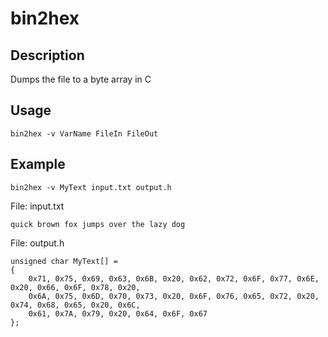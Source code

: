 bin2hex
=======

## Description
Dumps the file to a byte array in C

## Usage
```
bin2hex -v VarName FileIn FileOut
```

## Example
```
bin2hex -v MyText input.txt output.h
```

File: input.txt
```
quick brown fox jumps over the lazy dog
```

File: output.h
```
unsigned char MyText[] =
{
	0x71, 0x75, 0x69, 0x63, 0x6B, 0x20, 0x62, 0x72, 0x6F, 0x77, 0x6E, 0x20, 0x66, 0x6F, 0x78, 0x20,
	0x6A, 0x75, 0x6D, 0x70, 0x73, 0x20, 0x6F, 0x76, 0x65, 0x72, 0x20, 0x74, 0x68, 0x65, 0x20, 0x6C,
	0x61, 0x7A, 0x79, 0x20, 0x64, 0x6F, 0x67
};
```
